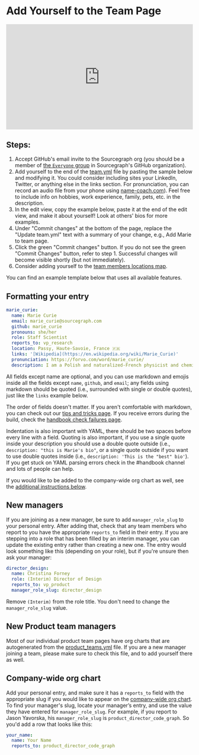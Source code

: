 # Add Yourself to the Team Page

<div style="position: relative; padding-bottom: 56.25%; height: 0;"><iframe src="https://www.loom.com/embed/2db66c65566e453180078e13c55b0854" frameborder="0" webkitallowfullscreen mozallowfullscreen allowfullscreen style="position: absolute; top: 0; left: 0; width: 100%; height: 100%;"></iframe></div>

## Steps:

1. Accept GitHub's email invite to the Sourcegraph org (you should be a member of [the `Everyone` group](https://github.com/orgs/sourcegraph/teams/everyone) in Sourcegraph's GitHub organization).
1. Add yourself to the end of the [team.yml](https://github.com/sourcegraph/handbook/blob/main/data/team.yml) file by pasting the sample below and modifying it. You could consider including sites your LinkedIn, Twitter, or anything else in the links section. For pronunciation, you can record an audio file from your phone using [name-coach.com](https://www.name-coach.com/)). Feel free to include info on hobbies, work experience, family, pets, etc. in the description.
1. In the edit view, copy the example below, paste it at the end of the edit view, and make it about yourself! Look at others' bios for more examples.
1. Under "Commit changes" at the bottom of the page, replace the "Update team.yml" text with a summary of your change, e.g., Add Marie to team page.
1. Click the green "Commit changes" button. If you do not see the green "Commit Changes" button, refer to step 1. Successful changes will become visible shortly (but not immediately).
1. Consider adding yourself to the [team members locations map](../../team/locations.md).

You can find an example template below that uses all available features.

## Formatting your entry

```yaml
marie_curie:
  name: Marie Curie
  email: marie_curie@sourcegraph.com
  github: marie_curie
  pronouns: she/her
  role: Staff Scientist
  reports_to: vp_research
  location: Passy, Haute-Savoie, France 🇫🇷
  links: '[Wikipedia](https://en.wikipedia.org/wiki/Marie_Curie)'
  pronunciation: https://forvo.com/word/marie_curie/
  description: I am a Polish and naturalized-French physicist and chemist who conducted pioneering research on radioactivity. I was the first woman to win a Nobel Prize, the first person and the only woman to win the Nobel Prize twice, and the only person to win the Nobel Prize in two scientific fields. My husband, Pierre Curie, was a co-winner on her first Nobel Prize, making us the first ever married couple to win the Nobel Prize and launching the Curie family legacy of five Nobel Prizes. I was, in 1906, the first woman to become a professor at the University of Paris.
```

All fields except name are optional, and you can use markdown and emojis inside all the fields except `name`, `github`, and `email`; any fields using markdown should be quoted (i.e., surrounded with single or double quotes), just like the `links` example below.

The order of fields doesn't matter. If you aren't comfortable with markdown, you can check out our [tips and tricks page](markdown-resources.md). If you receive errors during the build, check the [handbook check failures page](handbook-check-failures.md).

Indentation is also important with YAML, there should be two spaces before every line with a field. Quoting is also important, if you use a single quote inside your description you should use a double quote outside (i.e., `description: "this is Marie's bio"`, or a single quote outside if you want to use double quotes inside (i.e., `description: 'This is the "best" bio'`). If you get stuck on YAML parsing errors check in the #handbook channel and lots of people can help.

If you would like to be added to the company-wide org chart as well, see the [additional instructions below](#company-wide-org-chart).

## New managers

If you are joining as a new manager, be sure to add `manager_role_slug` to your personal entry. After adding that, check that any team members who report to you have the appropriate `reports_to` field in their entry. If you are stepping into a role that has been filled by an interim manager, you can update the existing entry rather than creating a new one. The entry would look something like this (depending on your role), but if you're unsure then ask your manager:

```yaml
director_design:
  name: Christina Forney
  role: (Interim) Director of Design
  reports_to: vp_product
  manager_role_slug: director_design
```

Remove `(Interim)` from the role title. You don't need to change the `manager_role_slug` value.

## New Product team managers

Most of our individual product team pages have org charts that are autogenerated from the [product_teams.yml](https://github.com/sourcegraph/handbook/blob/main/data/product_teams.yml) file. If you are a new manager joining a team, please make sure to check this file, and to add yourself there as well.

## Company-wide org chart

Add your personal entry, and make sure it has a `reports_to` field with the appropriate slug if you would like to appear on the [company-wide org chart](../../team/org_chart.md). To find your manager's slug, locate your manager’s entry, and use the value they have entered for `manager_role_slug`. For example, if you report to Jason Yavorska, his `manager_role_slug` is `product_director_code_graph`. So you'd add a row that looks like this:

```yaml
your_name:
  name: Your Name
  reports_to: product_director_code_graph
```
